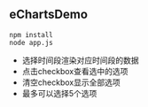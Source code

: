 ## eChartsDemo
```
npm install
node app.js
```
+ 选择时间段渲染对应时间段的数据
+ 点击checkbox查看选中的选项
+ 清空checkbox显示全部选项
+ 最多可以选择5个选项